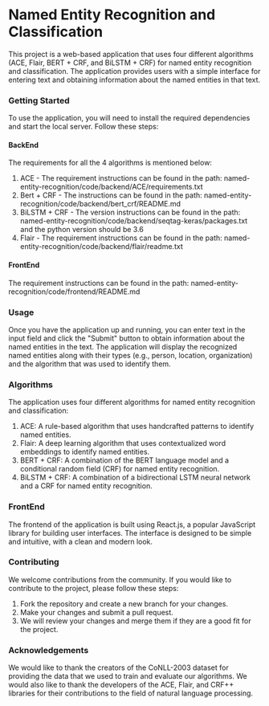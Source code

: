 #  **Named Entity Recognition and Classification**
This project is a web-based application that uses four different algorithms (ACE, Flair, BERT + CRF, and BiLSTM + CRF) for named entity recognition and classification. The application provides users with a simple interface for entering text and obtaining information about the named entities in that text.

###  **Getting Started**
To use the application, you will need to install the required dependencies and start the local server. Follow these steps:

#### BackEnd
The requirements for all the 4 algorithms is mentioned below:
1) ACE - The requirement instructions can be found in the path: named-entity-recognition/code/backend/ACE/requirements.txt
2) Bert + CRF - The instructions can be found in the path: named-entity-recognition/code/backend/bert_crf/README.md
3) BiLSTM + CRF - The version instructions can be found in the path: named-entity-recognition/code/backend/seqtag-keras/packages.txt and the python version should be 3.6
4) Flair - The requirement instructions can be found in the path: named-entity-recognition/code/backend/flair/readme.txt


#### FrontEnd
The requirement instructions can be found in the path: named-entity-recognition/code/frontend/README.md

### **Usage**
Once you have the application up and running, you can enter text in the input field and click the "Submit" button to obtain information about the named entities in the text. The application will display the recognized named entities along with their types (e.g., person, location, organization) and the algorithm that was used to identify them.

### **Algorithms**
The application uses four different algorithms for named entity recognition and classification:

1) ACE: A rule-based algorithm that uses handcrafted patterns to identify named entities.
2) Flair: A deep learning algorithm that uses contextualized word embeddings to identify named entities.
3) BERT + CRF: A combination of the BERT language model and a conditional random field (CRF) for named entity recognition.
4) BiLSTM + CRF: A combination of a bidirectional LSTM neural network and a CRF for named entity recognition.

### **FrontEnd**
The frontend of the application is built using React.js, a popular JavaScript library for building user interfaces. The interface is designed to be simple and intuitive, with a clean and modern look.

### **Contributing**
We welcome contributions from the community. If you would like to contribute to the project, please follow these steps:

1) Fork the repository and create a new branch for your changes.
2) Make your changes and submit a pull request.
3) We will review your changes and merge them if they are a good fit for the project.

### **Acknowledgements**
We would like to thank the creators of the CoNLL-2003 dataset for providing the data that we used to train and evaluate our algorithms. We would also like to thank the developers of the ACE, Flair, and CRF++ libraries for their contributions to the field of natural language processing.
